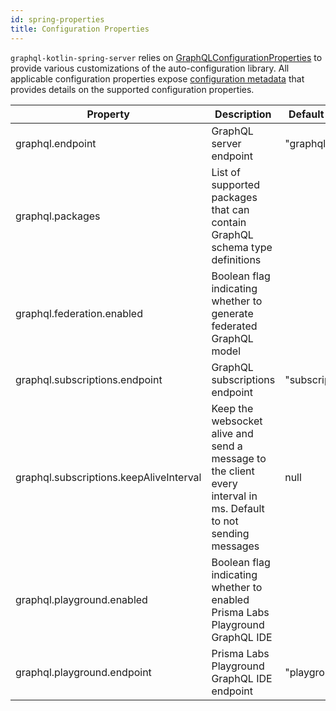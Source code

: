 ```yaml
---
id: spring-properties
title: Configuration Properties
---
```


`graphql-kotlin-spring-server` relies on [GraphQLConfigurationProperties](https://github.com/ExpediaGroup/graphql-kotlin/blob/master/graphql-kotlin-spring-server/src/main/kotlin/com/expediagroup/graphql/spring/GraphQLConfigurationProperties.kt) 
to provide various customizations of the auto-configuration library. All applicable configuration properties expose [configuration
metadata](https://docs.spring.io/spring-boot/docs/current/reference/html/configuration-metadata.html) that provides
details on the supported configuration properties.

| Property | Description | Default Value |
|----------|-------------|---------------|
| graphql.endpoint | GraphQL server endpoint | "graphql" |
| graphql.packages | List of supported packages that can contain GraphQL schema type definitions | |
| graphql.federation.enabled | Boolean flag indicating whether to generate federated GraphQL model | |
| graphql.subscriptions.endpoint | GraphQL subscriptions endpoint | "subscriptions" |
| graphql.subscriptions.keepAliveInterval | Keep the websocket alive and send a message to the client every interval in ms. Default to not sending messages | null |
| graphql.playground.enabled | Boolean flag indicating whether to enabled Prisma Labs Playground GraphQL IDE | |
| graphql.playground.endpoint | Prisma Labs Playground GraphQL IDE endpoint | "playground" |
